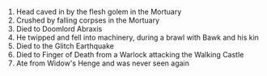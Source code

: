 1. Head caved in by the flesh golem in the Mortuary
2. Crushed by falling corpses in the Mortuary
3. Died to Doomlord Abraxis
4. He twipped and fell into machinery, during a brawl with Bawk and his kin
5. Died to the Glitch Earthquake
6. Died to Finger of Death from a Warlock attacking the Walking Castle
7. Ate from Widow's Henge and was never seen again